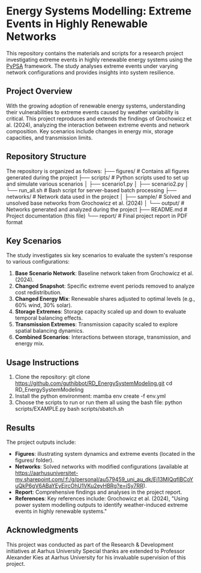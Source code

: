 # Energy Systems Modelling: Extreme Events in Highly Renewable Networks
This repository contains the materials and scripts for a research project investigating extreme events in highly renewable energy systems using the [PyPSA](https://pypsa.org/) framework.
The study analyses extreme events under varying network configurations and provides insights into system resilience.

## Project Overview
With the growing adoption of renewable energy systems, understanding their vulnerabilities to extreme events caused by weather variability is critical.
This project reproduces and extends the findings of Grochowicz et al. (2024), analyzing the interaction between extreme events and network composition.
Key scenarios include changes in energy mix, storage capacities, and transmission limits.

## Repository Structure
The repository is organized as follows:
├── figures/ # Contains all figures generated during the project
├── scripts/ # Python scripts used to set up and simulate various scenarios
│ ├── scenario1.py
│ ├── scenario2.py
│ └── run_all.sh # Bash script for server-based batch processing
├── networks/ # Network data used in the project
│ ├── sample/ # Solved and unsolved base networks from Grochowicz et al. (2024)
│ └── output/ # Networks generated and analyzed during the project
├── README.md # Project documentation (this file) └── report/ # Final project report in PDF format


## Key Scenarios
The study investigates six key scenarios to evaluate the system's response to various configurations:
1. **Base Scenario Network**: Baseline network taken from Grochowicz et al. (2024).
2. **Changed Snapshot**: Specific extreme event periods removed to analyze cost redistribution.
3. **Changed Energy Mix**: Renewable shares adjusted to optimal levels (e.g., 60% wind, 30% solar).
4. **Storage Extremes**: Storage capacity scaled up and down to evaluate temporal balancing effects.
5. **Transmission Extremes**: Transmission capacity scaled to explore spatial balancing dynamics.
6. **Combined Scenarios**: Interactions between storage, transmission, and energy mix.

## Usage Instructions
1. Clone the repository:
      git clone https://github.com/guthibbot/RD_EnergySystemModeling.git
      cd RD_EnergySystemModeling
2. Install the python environment:
      mamba env create -f env.yml
4. Choose the scripts to run or run them all using the bash file:
      python scripts/EXAMPLE.py
      bash scripts/sbatch.sh

## Results
The project outputs include:
- **Figures**: illustrating system dynamics and extreme events (located in the figures/ folder).
- **Networks**: Solved networks with modified configurations (available at https://aarhusuniversitet-my.sharepoint.com/:f:/g/personal/au579459_uni_au_dk/Ej13MIQqfIBCoYuQkP6gV6ABaYEyEjrcOhU1VKu2eyHBRg?e=jSy7RR).
- **Report**: Comprehensive findings and analyses in the project report.
- **References**: Key references include: Grochowicz et al. (2024), "Using power system modelling outputs to identify weather-induced extreme events in highly renewable systems."

## Acknowledgments
This project was conducted as part of the Research & Development initiatives at Aarhus University
Special thanks are extended to Professor Alexander Kies at Aarhus University for his invaluable supervision of this project.

